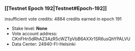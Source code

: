 ### [[Testnet Epoch 192|Testnet#Epoch-192]]
insufficient vote credits: 4884 credits earned in epoch 191
* Stake level: **None**
* Vote account address: CKnFHn5dRhAZ3AzR5cWZTpVbB6AXXr1SR6usQhYPALVU
* Data Center: 24940-FI-Helsinki